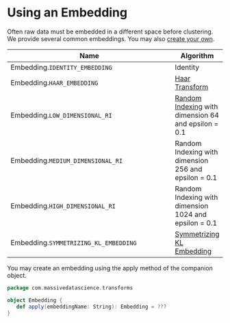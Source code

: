 # Using an Embedding

Often raw data must be embedded in a different space before clustering. We provide several common embeddings. You may also [create your own](customizing/).

<table><thead><tr><th width="400">Name</th><th>Algorithm</th></tr></thead><tbody><tr><td>Embedding.<code>IDENTITY_EMBEDDING</code></td><td>Identity</td></tr><tr><td>Embedding.<code>HAAR_EMBEDDING</code></td><td><a href="http://www.cs.gmu.edu/~jessica/publications/ikmeans_sdm_workshop03.pdf">Haar Transform</a></td></tr><tr><td>Embedding.<code>LOW_DIMENSIONAL_RI</code></td><td><a href="https://en.wikipedia.org/wiki/Random_indexing">Random Indexing</a> with dimension 64 and epsilon = 0.1</td></tr><tr><td>Embedding.<code>MEDIUM_DIMENSIONAL_RI</code></td><td>Random Indexing with dimension 256 and epsilon = 0.1</td></tr><tr><td>Embedding.<code>HIGH_DIMENSIONAL_RI</code></td><td>Random Indexing with dimension 1024 and epsilon = 0.1</td></tr><tr><td>Embedding.<code>SYMMETRIZING_KL_EMBEDDING</code></td><td><a href="http://www-users.cs.umn.edu/~banerjee/papers/13/bregman-metric.pdf">Symmetrizing KL Embedding</a></td></tr></tbody></table>

You may create an embedding using the apply method of the companion object.

```scala
package com.massivedatascience.transforms

object Embedding {
   def apply(embeddingName: String): Embedding = ???
}
```
